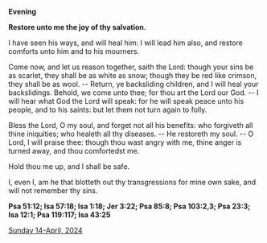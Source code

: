 **Evening**

**Restore unto me the joy of thy salvation.**
 
I have seen his ways, and will heal him: I will lead him also, and restore comforts unto him and to his mourners.
 
Come now, and let us reason together, saith the Lord: though your sins be as scarlet, they shall be as white as snow; though they be red like crimson, they shall be as wool. -- Return, ye backsliding children, and I will heal your backslidings. Behold, we come unto thee; for thou art the Lord our God. -- I will hear what God the Lord will speak: for he will speak peace unto his people, and to his saints: but let them not turn again to folly.
 
Bless the Lord, O my soul, and forget not all his benefits: who forgiveth all thine iniquities; who healeth all thy diseases. -- He restoreth my soul. -- O Lord, I will praise thee: though thou wast angry with me, thine anger is turned away, and thou comfortedst me.
 
Hold thou me up, and I shall be safe.
 
I, even I, am he that blotteth out thy transgressions for mine own sake, and will not remember thy sins.  

**Psa 51:12; Isa 57:18; Isa 1:18; Jer 3:22; Psa 85:8; Psa 103:2,3; Psa 23:3; Isa 12:1; Psa 119:117; Isa 43:25**

[Sunday 14-April, 2024](https://t.me/daily_light)
